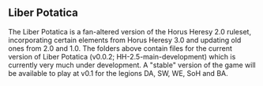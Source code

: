 ## Liber Potatica

The Liber Potatica is a fan-altered version of the Horus Heresy 2.0 ruleset, incorporating certain elements from Horus Heresy 3.0 and updating old ones from 2.0 and 1.0. The folders above contain files for the current version of Liber Potatica (v0.0.2; HH-2.5-main-development) which is currently very much under development. A "stable" version of the game will be available to play at v0.1 for the legions DA, SW, WE, SoH and BA.
